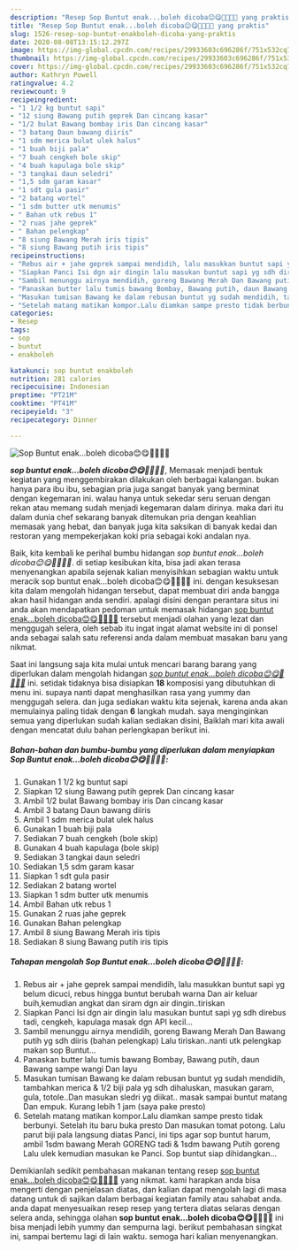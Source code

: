 ```yaml
---
description: "Resep Sop Buntut enak...boleh dicoba😊😋🐄🍖🍖🐄 yang praktis"
title: "Resep Sop Buntut enak...boleh dicoba😊😋🐄🍖🍖🐄 yang praktis"
slug: 1526-resep-sop-buntut-enakboleh-dicoba-yang-praktis
date: 2020-08-08T13:15:12.297Z
image: https://img-global.cpcdn.com/recipes/29933603c696286f/751x532cq70/sop-buntut-enakboleh-dicoba😊😋🐄🍖🍖🐄-foto-resep-utama.jpg
thumbnail: https://img-global.cpcdn.com/recipes/29933603c696286f/751x532cq70/sop-buntut-enakboleh-dicoba😊😋🐄🍖🍖🐄-foto-resep-utama.jpg
cover: https://img-global.cpcdn.com/recipes/29933603c696286f/751x532cq70/sop-buntut-enakboleh-dicoba😊😋🐄🍖🍖🐄-foto-resep-utama.jpg
author: Kathryn Powell
ratingvalue: 4.2
reviewcount: 9
recipeingredient:
- "1 1/2 kg buntut sapi"
- "12 siung Bawang putih geprek Dan cincang kasar"
- "1/2 bulat Bawang bombay iris Dan cincang kasar"
- "3 batang Daun bawang diiris"
- "1 sdm merica bulat ulek halus"
- "1 buah biji pala"
- "7 buah cengkeh bole skip"
- "4 buah kapulaga bole skip"
- "3 tangkai daun seledri"
- "1,5 sdm garam kasar"
- "1 sdt gula pasir"
- "2 batang wortel"
- "1 sdm butter utk menumis"
- " Bahan utk rebus 1"
- "2 ruas jahe geprek"
- " Bahan pelengkap"
- "8 siung Bawang Merah iris tipis"
- "8 siung Bawang putih iris tipis"
recipeinstructions:
- "Rebus air + jahe geprek sampai mendidih, lalu masukkan buntut sapi yg belum dicuci, rebus hingga buntut berubah warna Dan air keluar buih,kemudian angkat dan siram dgn air dingin..tiriskan"
- "Siapkan Panci Isi dgn air dingin lalu masukan buntut sapi yg sdh direbus tadi, cengkeh, kapulaga masak dgn API kecil..."
- "Sambil menunggu airnya mendidih, goreng Bawang Merah Dan Bawang putih yg sdh diiris (bahan pelengkap) Lalu tiriskan..nanti utk pelengkap makan sop Buntut..."
- "Panaskan butter lalu tumis bawang Bombay, Bawang putih, daun Bawang sampe wangi Dan layu"
- "Masukan tumisan Bawang ke dalam rebusan buntut yg sudah mendidih, tambahkan merica &amp; 1/2 biji pala yg sdh dihaluskan, masukan garam, gula, totole..Dan masukan sledri yg diikat.. masak sampai buntut matang Dan empuk. Kurang lebih 1 jam (saya pake presto)"
- "Setelah matang matikan kompor.Lalu diamkan sampe presto tidak berbunyi. Setelah itu baru buka presto Dan masukan tomat potong. Lalu parut biji pala langsung diatas Panci, ini tips agar sop buntut harum, ambil 1sdm bawang Merah GORENG tadi &amp; 1sdm bawang Putih goreng Lalu ulek kemudian masukan ke Panci. Sop buntut siap dihidangkan..."
categories:
- Resep
tags:
- sop
- buntut
- enakboleh

katakunci: sop buntut enakboleh 
nutrition: 281 calories
recipecuisine: Indonesian
preptime: "PT21M"
cooktime: "PT41M"
recipeyield: "3"
recipecategory: Dinner

---
```



![Sop Buntut enak...boleh dicoba😊😋🐄🍖🍖🐄](https://img-global.cpcdn.com/recipes/29933603c696286f/751x532cq70/sop-buntut-enakboleh-dicoba😊😋🐄🍖🍖🐄-foto-resep-utama.jpg)

<b><i>sop buntut enak...boleh dicoba😊😋🐄🍖🍖🐄</i></b>, Memasak menjadi bentuk kegiatan yang menggembirakan dilakukan oleh berbagai kalangan. bukan hanya para ibu ibu, sebagian pria juga sangat banyak yang berminat dengan kegemaran ini. walau hanya untuk sekedar seru seruan dengan rekan atau memang sudah menjadi kegemaran dalam dirinya. maka dari itu dalam dunia chef sekarang banyak ditemukan pria dengan keahlian memasak yang hebat, dan banyak juga kita saksikan di banyak kedai dan restoran yang mempekerjakan koki pria sebagai koki andalan nya.

Baik, kita kembali ke perihal bumbu hidangan <i>sop buntut enak...boleh dicoba😊😋🐄🍖🍖🐄</i>. di setiap kesibukan kita, bisa jadi akan terasa menyenangkan apabila sejenak kalian menyisihkan sebagian waktu untuk meracik sop buntut enak...boleh dicoba😊😋🐄🍖🍖🐄 ini. dengan kesuksesan kita dalam mengolah hidangan tersebut, dapat membuat diri anda bangga akan hasil hidangan anda sendiri. apalagi disini dengan perantara situs ini anda akan mendapatkan pedoman untuk memasak hidangan <u>sop buntut enak...boleh dicoba😊😋🐄🍖🍖🐄</u> tersebut menjadi olahan yang lezat dan menggugah selera, oleh sebab itu ingat ingat alamat website ini di ponsel anda sebagai salah satu referensi anda dalam membuat masakan baru yang nikmat.




Saat ini langsung saja kita mulai untuk mencari barang barang yang diperlukan dalam mengolah hidangan <u><i>sop buntut enak...boleh dicoba😊😋🐄🍖🍖🐄</i></u> ini. setidak tidaknya bisa disiapkan <b>18</b> komposisi yang dibutuhkan di menu ini. supaya nanti dapat menghasilkan rasa yang yummy dan menggugah selera. dan juga sediakan waktu kita sejenak, karena anda akan memulainya paling tidak dengan <b>6</b> langkah mudah. saya menginginkan semua yang diperlukan sudah kalian sediakan disini, Baiklah mari kita awali dengan mencatat dulu bahan perlengkapan berikut ini.

<!--inarticleads1-->

##### Bahan-bahan dan bumbu-bumbu yang diperlukan dalam menyiapkan Sop Buntut enak...boleh dicoba😊😋🐄🍖🍖🐄:

1. Gunakan 1 1/2 kg buntut sapi
1. Siapkan 12 siung Bawang putih geprek Dan cincang kasar
1. Ambil 1/2 bulat Bawang bombay iris Dan cincang kasar
1. Ambil 3 batang Daun bawang diiris
1. Ambil 1 sdm merica bulat ulek halus
1. Gunakan 1 buah biji pala
1. Sediakan 7 buah cengkeh (bole skip)
1. Gunakan 4 buah kapulaga (bole skip)
1. Sediakan 3 tangkai daun seledri
1. Sediakan 1,5 sdm garam kasar
1. Siapkan 1 sdt gula pasir
1. Sediakan 2 batang wortel
1. Siapkan 1 sdm butter utk menumis
1. Ambil  Bahan utk rebus 1
1. Gunakan 2 ruas jahe geprek
1. Gunakan  Bahan pelengkap
1. Ambil 8 siung Bawang Merah iris tipis
1. Sediakan 8 siung Bawang putih iris tipis




<!--inarticleads2-->

##### Tahapan mengolah Sop Buntut enak...boleh dicoba😊😋🐄🍖🍖🐄:

1. Rebus air + jahe geprek sampai mendidih, lalu masukkan buntut sapi yg belum dicuci, rebus hingga buntut berubah warna Dan air keluar buih,kemudian angkat dan siram dgn air dingin..tiriskan
1. Siapkan Panci Isi dgn air dingin lalu masukan buntut sapi yg sdh direbus tadi, cengkeh, kapulaga masak dgn API kecil...
1. Sambil menunggu airnya mendidih, goreng Bawang Merah Dan Bawang putih yg sdh diiris (bahan pelengkap) Lalu tiriskan..nanti utk pelengkap makan sop Buntut...
1. Panaskan butter lalu tumis bawang Bombay, Bawang putih, daun Bawang sampe wangi Dan layu
1. Masukan tumisan Bawang ke dalam rebusan buntut yg sudah mendidih, tambahkan merica &amp; 1/2 biji pala yg sdh dihaluskan, masukan garam, gula, totole..Dan masukan sledri yg diikat.. masak sampai buntut matang Dan empuk. Kurang lebih 1 jam (saya pake presto)
1. Setelah matang matikan kompor.Lalu diamkan sampe presto tidak berbunyi. Setelah itu baru buka presto Dan masukan tomat potong. Lalu parut biji pala langsung diatas Panci, ini tips agar sop buntut harum, ambil 1sdm bawang Merah GORENG tadi &amp; 1sdm bawang Putih goreng Lalu ulek kemudian masukan ke Panci. Sop buntut siap dihidangkan...




Demikianlah sedikit pembahasan makanan tentang resep <u>sop buntut enak...boleh dicoba😊😋🐄🍖🍖🐄</u> yang nikmat. kami harapkan anda bisa mengerti dengan penjelasan diatas, dan kalian dapat mengolah lagi di masa datang untuk di sajikan dalam berbagai kegiatan family atau sahabat anda. anda dapat menyesuaikan resep resep yang tertera diatas selaras dengan selera anda, sehingga olahan <b>sop buntut enak...boleh dicoba😊😋🐄🍖🍖🐄</b> ini bisa menjadi lebih yummy dan sempurna lagi. berikut pembahasan singkat ini, sampai bertemu lagi di lain waktu. semoga hari kalian menyenangkan.

